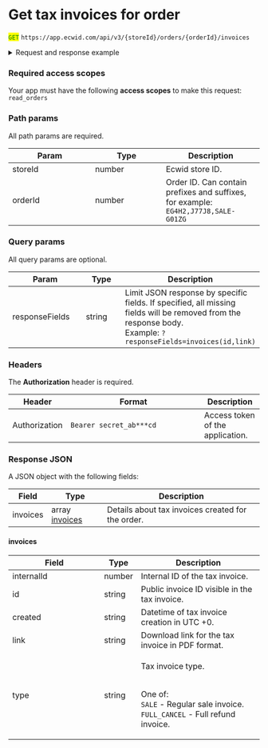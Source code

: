 # Get tax invoices for order

<mark style="color:green;">`GET`</mark> `https://app.ecwid.com/api/v3/{storeId}/orders/{orderId}/invoices`&#x20;

<details>

<summary>Request and response example</summary>

Request:

```http
GET /api/v3/1003/orders/JJ5HH/invoices HTTP/1.1
Authorization: Bearer secret_token
Host: app.ecwid.com
```

Response:

```json
{
    "invoices": [
        {
            "internalId": 1002002,
            "id": "AB000308",
            "created": "2024-11-07 12:09:45 +0000",
            "link": "https://app.ecwid.com/download_tax_invoice?ownerid=JJ5HH&invoice_id=1002002&access_key=a***5",
            "type": "SALE"
        }
        {
            "internalId": 1002004,
            "id": "AB000310",
            "created": "2024-11-17 02:13:10 +0000",
            "link": "https://app.ecwid.com/download_tax_invoice?ownerid=JJ5HH&invoice_id=1002004&access_key=G***c",
            "type": "FULL_CANCEL"
        }
    ]
}
```

</details>

### Required access scopes

Your app must have the following **access scopes** to make this request: `read_orders`

### Path params

All path params are required.

<table><thead><tr><th width="150">Param</th><th width="126">Type</th><th>Description</th></tr></thead><tbody><tr><td>storeId</td><td>number</td><td>Ecwid store ID.</td></tr><tr><td>orderId</td><td>number</td><td>Order ID. Can contain prefixes and suffixes, for example: <code>EG4H2,J77J8,SALE-G01ZG</code></td></tr></tbody></table>

### Query params

All query params are optional.

<table><thead><tr><th width="172">Param</th><th width="111">Type</th><th>Description</th></tr></thead><tbody><tr><td>responseFields</td><td>string</td><td>Limit JSON response by specific fields. If specified, all missing fields will be removed from the response body.<br>Example: <code>?responseFields=invoices(id,link)</code></td></tr></tbody></table>

### Headers

The **Authorization** header is required.

<table><thead><tr><th>Header</th><th width="252">Format</th><th>Description</th></tr></thead><tbody><tr><td>Authorization</td><td><code>Bearer secret_ab***cd</code></td><td>Access token of the application.</td></tr></tbody></table>

### Response JSON

A JSON object with the following fields:

| Field    | Type                                                     | Description                                       |
| -------- | -------------------------------------------------------- | ------------------------------------------------- |
| invoices | array [invoices](get-tax-invoices-for-order.md#invoices) | Details about tax invoices created for the order. |

#### invoices

<table><thead><tr><th width="168">Field</th><th>Type</th><th>Description</th></tr></thead><tbody><tr><td>internalId</td><td>number</td><td>Internal ID of the tax invoice.</td></tr><tr><td>id</td><td>string</td><td>Public invoice ID visible in the tax invoice.</td></tr><tr><td>created</td><td>string</td><td>Datetime of tax invoice creation in UTC +0.</td></tr><tr><td>link</td><td>string</td><td>Download link for the tax invoice in PDF format.</td></tr><tr><td>type</td><td>string</td><td><p>Tax invoice type. </p><p><br>One of:<br><code>SALE</code> - Regular sale invoice.<br><code>FULL_CANCEL</code> - Full refund invoice.</p></td></tr></tbody></table>
